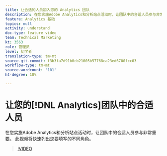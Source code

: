 ```yaml
---
title: 让合适的人员加入您的 Analytics 团队
description: 在您实施Adobe Analytics和分析站点活动时，让团队中的合适人员参与非常重要。 此视频将快速列出您要填写的不同角色。
feature: Analytics 基础
topics: null
activity: understand
doc-type: feature video
team: Technical Marketing
kt: 3563
role: 管理员
level: 初学者
translation-type: tm+mt
source-git-commit: f3b3fa7d91b0cb21005b57768ca23ed6700fcc03
workflow-type: tm+mt
source-wordcount: '101'
ht-degree: 10%

---
```



# 让您的[!DNL Analytics]团队中的合适人员

在您实施Adobe Analytics和分析站点活动时，让团队中的合适人员参与非常重要。 此视频将快速列出您要填写的不同角色。

>[!VIDEO](https://video.tv.adobe.com/v/28756/?quality=12)
